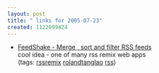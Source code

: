 ```yaml
---
layout: post
title: " links for 2005-07-23"
created: 1122099424
---
```

<ul class="delicious">
	<li>
		<div class="delicious-link"><a href="http://www.feedshake.com/">FeedShake - Merge , sort and filter RSS feeds</a></div>
		<div class="delicious-extended">cool idea - one of many rss remix web apps</div>
		<div class="delicious-tags">(tags: <a href="http://del.icio.us/rtanglao/rssremix">rssremix</a> <a href="http://del.icio.us/rtanglao/rolandtanglao">rolandtanglao</a> <a href="http://del.icio.us/rtanglao/rss">rss</a>)</div>
	</li>
</ul>


